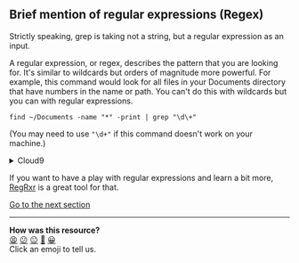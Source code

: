 ## Brief mention of regular expressions (Regex)
Strictly speaking, grep is taking not a string, but a regular expression as an input.

A regular expression, or regex, describes the pattern that you are looking for. It's similar to wildcards but orders of magnitude more powerful. For example, this command would look for all files in your Documents directory that have numbers in the name or path. You can't do this with wildcards but you can with regular expressions.

`find ~/Documents -name "*" -print | grep "\d\+"`

(You may need to use `"\d+"` if this command doesn't work on your machine.)

<details>
  <summary>Cloud9</summary>
  
As you don't have a Documents folder, we'll search your whole home directory (~/) for all filenames containing numbers using `find ~ -name "*" -printf "%f\n" | grep "[0-9]"`
</details>

If you want to have a play with regular expressions and learn a bit more, [RegRxr](https://regexr.com/) is a great tool for that.

[Go to the next section](./19_counting_words.md)


<!-- BEGIN GENERATED SECTION DO NOT EDIT -->

---

**How was this resource?**  
[😫](https://airtable.com/shrUJ3t7KLMqVRFKR?prefill_Repository=course&prefill_File=foundations/command_line/18_regular_expressions.md&prefill_Sentiment=😫) [😕](https://airtable.com/shrUJ3t7KLMqVRFKR?prefill_Repository=course&prefill_File=foundations/command_line/18_regular_expressions.md&prefill_Sentiment=😕) [😐](https://airtable.com/shrUJ3t7KLMqVRFKR?prefill_Repository=course&prefill_File=foundations/command_line/18_regular_expressions.md&prefill_Sentiment=😐) [🙂](https://airtable.com/shrUJ3t7KLMqVRFKR?prefill_Repository=course&prefill_File=foundations/command_line/18_regular_expressions.md&prefill_Sentiment=🙂) [😀](https://airtable.com/shrUJ3t7KLMqVRFKR?prefill_Repository=course&prefill_File=foundations/command_line/18_regular_expressions.md&prefill_Sentiment=😀)  
Click an emoji to tell us.

<!-- END GENERATED SECTION DO NOT EDIT -->
